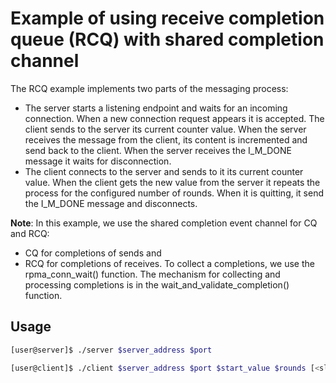 Example of using receive completion queue (RCQ) with shared completion channel
===

The RCQ example implements two parts of the messaging process:
- The server starts a listening endpoint and waits for an incoming connection.
When a new connection request appears it is accepted. The client sends to
the server its current counter value. When the server receives the message
from the client, its content is incremented and send back to the client. When
the server receives the I_M_DONE message it waits for disconnection.
- The client connects to the server and sends to it its current counter value.
When the client gets the new value from the server it repeats the process
for the configured number of rounds. When it is quitting, it send the I_M_DONE
message and disconnects.

**Note**: In this example, we use the shared completion event channel for CQ and RCQ:
 - CQ for completions of sends and
 - RCQ for completions of receives.
To collect a completions, we use the rpma_conn_wait() function. The mechanism for collecting
and processing completions is in the wait_and_validate_completion() function.

## Usage

```bash
[user@server]$ ./server $server_address $port
```

```bash
[user@client]$ ./client $server_address $port $start_value $rounds [<sleep>]
```
